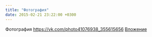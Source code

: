 ```yaml
---
title: "Фотография"
date: 2015-02-21 23:22:00 +0300
---
```


Фотография
<a class="vk-attach" href="https://vk.com/photo41076938_355615656">https://vk.com/photo41076938_355615656</a>
<a class="vk-attach" href="https://vk.com/photo41076938_355615656">Вложение</a>

